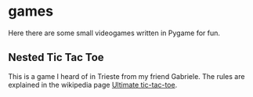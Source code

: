 # games
Here there are some small videogames written in Pygame for fun.

## Nested Tic Tac Toe
This is a game I heard of in Trieste from my friend Gabriele.
The rules are explained in the wikipedia page [Ultimate tic-tac-toe](https://en.wikipedia.org/wiki/Ultimate_tic-tac-toe).
